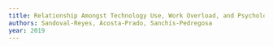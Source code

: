 ```yaml
---
title: Relationship Amongst Technology Use, Work Overload, and Psychological Detachment from Work
authors: Sandoval-Reyes, Acosta-Prado, Sanchís-Pedregosa
year: 2019
---
```


